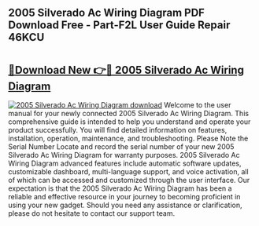 ## 2005 Silverado Ac Wiring Diagram PDF Download Free - Part-F2L User Guide Repair 46KCU

# <h2><a href="http://dfi589.blite.top/?on=2005+Silverado+Ac+Wiring+Diagram">🔗Download New 👉🔴 2005 Silverado Ac Wiring Diagram</a></h2>

[![2005 Silverado Ac Wiring Diagram download](https://i.imgur.com/lujVjoI.png)](http://dfi589.blite.top/?on=2005+Silverado+Ac+Wiring+Diagram)
Welcome to the user manual for your newly connected 2005 Silverado Ac Wiring Diagram. This comprehensive guide is intended to help you understand and operate your product successfully. You will find detailed information on features, installation, operation, maintenance, and troubleshooting. Please Note the Serial Number Locate and record the serial number of your new 2005 Silverado Ac Wiring Diagram for warranty purposes. 2005 Silverado Ac Wiring Diagram advanced features include automatic software updates, customizable dashboard, multi-language support, and voice activation, all of which can be accessed and customized through the user interface. Our expectation is that the 2005 Silverado Ac Wiring Diagram has been a reliable and effective resource in your journey to becoming proficient in using your new gadget. Should you need any assistance or clarification, please do not hesitate to contact our support team.
